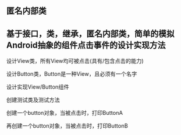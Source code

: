匿名内部类
---------------
基于接口，类，继承，匿名内部类，简单的模拟Android抽象的组件点击事件的设计实现方法
-------------
设计View类，所有View均可被点击(具有/包含点击的能力)

设计Button类，Button是一种View，且必须有一个名字

设计实现View/Button组件



创建测试类及测试方法

创建一个button对象，当被点击时，打印ButtonA

再创建一个button对象，当被点击时，打印ButtonB